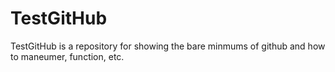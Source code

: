 # TestGitHub
TestGitHub is a repository for showing the bare minmums of github and how to maneumer, function, etc. 
